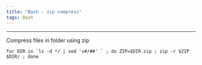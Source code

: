 ```yaml
---
title: "Bash - zip compress"
tags: Bash
---
```


<hr>
Compress files in folder using zip

```
for DIR in `ls -d */ | sed 's#/##' ` ; do ZIP=$DIR.zip ; zip -r $ZIP $DIR/ ; done
```
